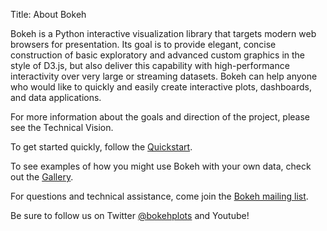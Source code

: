 Title: About Bokeh

Bokeh is a Python interactive visualization library that targets modern web browsers for presentation. Its goal is to
provide elegant, concise construction of basic exploratory and advanced custom graphics in the style of D3.js, but also 
deliver this capability with high-performance interactivity over very large or streaming datasets. Bokeh can help anyone 
who would like to quickly and easily create interactive plots, dashboards, and data applications.

For more information about the goals and direction of the project, please see the Technical Vision.

To get started quickly, follow the [Quickstart](//bokeh.pydata.org/en/latest/user_guide/quickstart.html).

To see examples of how you might use Bokeh with your own data, check out the [Gallery](//bokeh.pydata.org/en/latest/gallery.html).

For questions and technical assistance, come join the [Bokeh mailing list](/pages/mailing-list).

Be sure to follow us on Twitter [@bokehplots](//twitter.com/BokehPlots) and Youtube!
